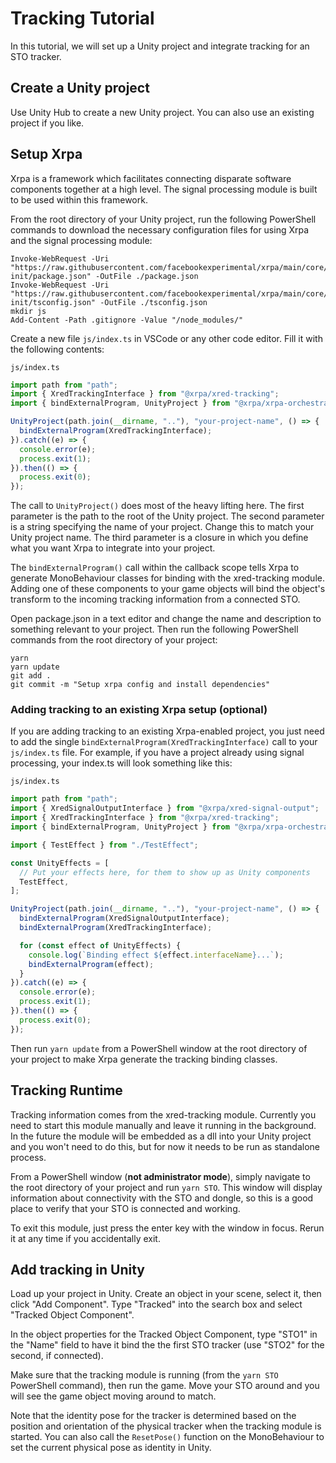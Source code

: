 # Tracking Tutorial

In this tutorial, we will set up a Unity project and integrate tracking for an STO tracker.

## Create a Unity project

Use Unity Hub to create a new Unity project. You can also use an existing project if you like.

## Setup Xrpa

Xrpa is a framework which facilitates connecting disparate software components together at a high level. The signal processing module is built to be used within this framework.

From the root directory of your Unity project, run the following PowerShell commands to download the necessary configuration files for using Xrpa and the signal processing module:
```
Invoke-WebRequest -Uri "https://raw.githubusercontent.com/facebookexperimental/xrpa/main/core/xrpa-init/package.json" -OutFile ./package.json
Invoke-WebRequest -Uri "https://raw.githubusercontent.com/facebookexperimental/xrpa/main/core/xrpa-init/tsconfig.json" -OutFile ./tsconfig.json
mkdir js
Add-Content -Path .gitignore -Value "/node_modules/"
```

Create a new file `js/index.ts` in VSCode or any other code editor. Fill it with the following contents:

`js/index.ts`
```js
import path from "path";
import { XredTrackingInterface } from "@xrpa/xred-tracking";
import { bindExternalProgram, UnityProject } from "@xrpa/xrpa-orchestrator";

UnityProject(path.join(__dirname, ".."), "your-project-name", () => {
  bindExternalProgram(XredTrackingInterface);
}).catch((e) => {
  console.error(e);
  process.exit(1);
}).then(() => {
  process.exit(0);
});
```

The call to `UnityProject()` does most of the heavy lifting here. The first parameter is the path to the root of the Unity project. The second parameter is a string specifying the name of your project. Change this to match your Unity project name. The third parameter is a closure in which you define what you want Xrpa to integrate into your project.

The `bindExternalProgram()` call within the callback scope tells Xrpa to generate MonoBehaviour classes for binding with the xred-tracking module. Adding one of these components to your game objects will bind the object's transform to the incoming tracking information from a connected STO.

Open package.json in a text editor and change the name and description to something relevant to your project. Then run the following PowerShell commands from the root directory of your project:
```
yarn
yarn update
git add .
git commit -m "Setup xrpa config and install dependencies"
```

### Adding tracking to an existing Xrpa setup (optional)

If you are adding tracking to an existing Xrpa-enabled project, you just need to add the single `bindExternalProgram(XredTrackingInterface)` call to your `js/index.ts` file. For example, if you have a project already using signal processing, your index.ts will look something like this:

`js/index.ts`
```js
import path from "path";
import { XredSignalOutputInterface } from "@xrpa/xred-signal-output";
import { XredTrackingInterface } from "@xrpa/xred-tracking";
import { bindExternalProgram, UnityProject } from "@xrpa/xrpa-orchestrator";

import { TestEffect } from "./TestEffect";

const UnityEffects = [
  // Put your effects here, for them to show up as Unity components
  TestEffect,
];

UnityProject(path.join(__dirname, ".."), "your-project-name", () => {
  bindExternalProgram(XredSignalOutputInterface);
  bindExternalProgram(XredTrackingInterface);

  for (const effect of UnityEffects) {
    console.log(`Binding effect ${effect.interfaceName}...`);
    bindExternalProgram(effect);
  }
}).catch((e) => {
  console.error(e);
  process.exit(1);
}).then(() => {
  process.exit(0);
});
```

Then run `yarn update` from a PowerShell window at the root directory of your project to make Xrpa generate the tracking binding classes.

## Tracking Runtime
Tracking information comes from the xred-tracking module. Currently you need to start this module manually and leave it running in the background. In the future the module will be embedded as a dll into your Unity project and you won't need to do this, but for now it needs to be run as standalone process.

From a PowerShell window (**not administrator mode**), simply navigate to the root directory of your project and run `yarn STO`. This window will display information about connectivity with the STO and dongle, so this is a good place to verify that your STO is connected and working.

To exit this module, just press the enter key with the window in focus. Rerun it at any time if you accidentally exit.

## Add tracking in Unity

Load up your project in Unity. Create an object in your scene, select it, then click "Add Component". Type "Tracked" into the search box and select "Tracked Object Component".

In the object properties for the Tracked Object Component, type "STO1" in the "Name" field to have it bind the the first STO tracker (use "STO2" for the second, if connected).

Make sure that the tracking module is running (from the `yarn STO` PowerShell command), then run the game. Move your STO around and you will see the game object moving around to match.

Note that the identity pose for the tracker is determined based on the position and orientation of the physical tracker when the tracking module is started. You can also call the `ResetPose()` function on the MonoBehaviour to set the current physical pose as identity in Unity.
